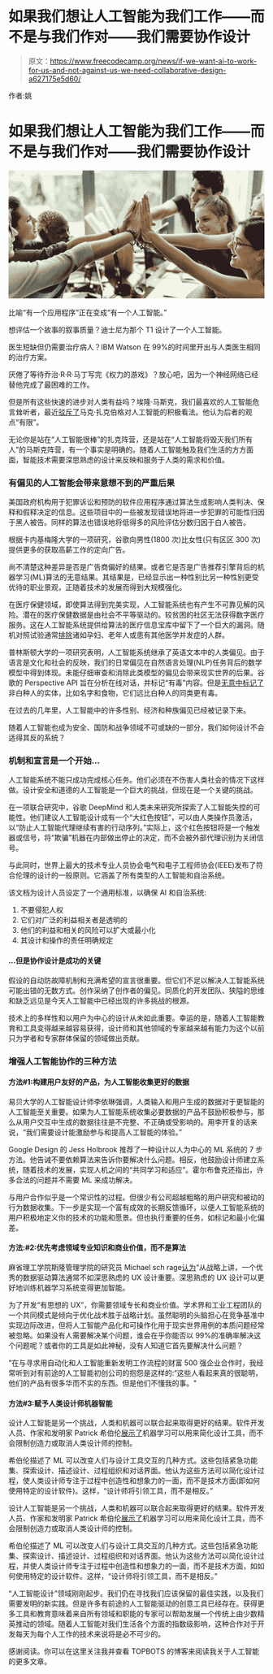 # 如果我们想让人工智能为我们工作——而不是与我们作对——我们需要协作设计

> 原文：<https://www.freecodecamp.org/news/if-we-want-ai-to-work-for-us-and-not-against-us-we-need-collaborative-design-a627175e5d60/>

作者:姚

# 如果我们想让人工智能为我们工作——而不是与我们作对——我们需要协作设计

![pqWiFPKWS1fODMFFbSoR2UncHi4brEGCN5ro](img/9dea660d23c202b2dc805f4d312a5eb5.png)

比喻“有一个应用程序”正在变成“有一个人工智能。”

想评估一个故事的叙事质量？迪士尼为那个 T1 设计了一个人工智能。

医生短缺但仍需要治疗病人？IBM Watson 在 99%的时间里开出与人类医生相同的治疗方案。

厌倦了等待乔治·R·R·马丁写完《权力的游戏》？放心吧，因为一个神经网络已经替他完成了最困难的工作。

但是所有这些快速的进步对人类有益吗？埃隆·马斯克，我们最喜欢的人工智能危言耸听者，最近[驳斥了](https://techcrunch.com/2017/07/25/elon-musk-mark-zuckerberg-artificial-intelligence/)马克·扎克伯格对人工智能的积极看法。他认为后者的观点“有限”。

无论你是站在“人工智能很棒”的扎克阵营，还是站在“人工智能将毁灭我们所有人”的马斯克阵营，有一个事实是明确的。随着人工智能触及我们生活的方方面面，智能技术需要深思熟虑的设计来反映和服务于人类的需求和价值。

### 有偏见的人工智能会带来意想不到的严重后果

美国政府机构用于犯罪诉讼和预防的软件应用程序通过算法生成影响人类判决、保释和假释决定的信息。这些项目中的一些被发现错误地将进一步犯罪的可能性归因于黑人被告。同样的算法也错误地将低得多的风险评估分数归因于白人被告。

根据卡内基梅隆大学的一项研究，谷歌向男性(1800 次)比女性(只有区区 300 次)提供更多的获取高薪工作的定向广告。

尚不清楚这种差异是否是广告商偏好的结果。或者它是否是广告推荐引擎背后的机器学习(ML)算法的无意结果。其结果是，已经显示出一种性别比另一种性别更受优待的职业景观，正随着技术的发展而得到大规模强化。

在医疗保健领域，即使算法得到完美实现，人工智能系统也有产生不可靠见解的风险。潜在的医疗保健数据是由社会不平等驱动的。较贫困的社区无法获得数字医疗服务。这在人工智能系统提供给算法的医疗信息宝库中留下了一个巨大的漏洞。随机对照试验通常[排除](https://qz.com/1023448/if-youre-not-a-white-male-artificial-intelligences-use-in-healthcare-could-be-dangerous/)诸如孕妇、老年人或患有其他医学并发症的人群。

普林斯顿大学的一项研究表明，人工智能系统继承了英语文本中的人类偏见。由于语言是文化和社会的反映，我们的日常偏见在自然语言处理(NLP)任务背后的数学模型中得到体现。未能仔细审查和消除此类模型的偏见会带来现实世界的后果。谷歌的 Perspective API 旨在分析在线对话，并标记“有毒”内容。但是[无意中标记了](https://blog.conceptnet.io/2017/08/12/you-werent-supposed-to-actually-implement-it-google/)非白种人的实体，比如名字和食物，它们远比白种人的同类更有毒。

在过去的几年里，人工智能中的许多性别、经济和种族偏见已经被记录下来。

随着人工智能也成为安全、国防和战争领域不可或缺的一部分，我们如何设计不会适得其反的系统？

### 机制和宣言是一个开始…

人工智能系统不能只成功完成核心任务。他们必须在不伤害人类社会的情况下这样做。设计安全和道德的人工智能是一个巨大的挑战，但现在是一个关键的挑战。

在一项联合研究中，谷歌 DeepMind 和人类未来研究所探索了人工智能失控的可能性。他们建议人工智能设计成有一个“大红色按钮”，可以由人类操作员激活，以“防止人工智能代理继续有害的行动序列。”实际上，这个红色按钮将是一个触发器或信号，将“欺骗”机器在内部做出停止的决定，而不会被外部代理识别为关闭信号。

与此同时，世界上最大的技术专业人员协会电气和电子工程师协会(IEEE)发布了符合伦理的设计的一般原则。它涵盖了所有类型的人工智能和自治系统。

该文档为设计人员设定了一个通用标准，以确保 AI 和自治系统:

1.  不要侵犯人权
2.  它们对广泛的利益相关者是透明的
3.  他们的利益和相关的风险可以扩大或最小化
4.  其设计和操作的责任明确规定

#### …但是协作设计是成功的关键

假设的自动防故障机制和充满希望的宣言很重要。但它们不足以解决人工智能系统可能出错的无数方式。创作采纳了创作者的偏见。同质化的开发团队、狭隘的思维和缺乏远见是今天人工智能中已经出现的许多挑战的根源。

技术上的多样性和以用户为中心的设计从未如此重要。幸运的是，随着人工智能教育和工具变得越来越容易获得，设计师和其他领域的专家越来越有能力为这个以前只为学者和专家群体保留的领域做出贡献。

### 增强人工智能协作的三种方法

#### **方法#1:构建用户友好的产品，为人工智能收集更好的数据**

易贝大学的人工智能设计师李依琳强调，人类输入和用户生成的数据对于更智能的人工智能至关重要。如果为人工智能系统收集必要数据的产品不鼓励积极参与，那么从用户交互中生成的数据往往是不完整、不正确或受影响的。用李开复的话来说，“我们需要设计能激励参与和提高人工智能的体验。”

Google Design 的 Jess Holbrook 推荐了一种设计以人为中心的 ML 系统的 7 步方法。他告诫不要依赖算法来告诉你要解决什么问题。相反，他鼓励设计师建立系统，随着技术的发展，实现人机之间的“共同学习和适应”。霍尔布鲁克还指出，许多合法的问题并不需要 ML 来成功解决。

与用户合作似乎是一个常识性的过程。但很少有公司超越粗略的用户研究和被动的行为数据收集。下一步是实现一个富有成效的长期反馈循环，以便人工智能系统的用户积极地定义你的技术的功能和愿景。但也执行重要的任务，如标记和最小化偏差。

#### **方法:#2:优先考虑领域专业知识和商业价值，而不是算法**

麻省理工学院斯隆管理学院的研究员 Michael sch rage[认为](https://hbr.org/2017/04/ai-wont-change-companies-without-great-ux)“从战略上讲，一个优秀的数据驱动算法通常不如深思熟虑的 UX 设计重要。深思熟虑的 UX 设计可以更好地训练机器学习系统变得更加智能。

为了开发“有思想的 UX”，你需要领域专长和商业价值。学术界和工业工程团队的一个共同模式是倾向于优化战术胜于战略计划。虽然聪明的头脑担心在竞争基准中实现边际改进，但将人工智能产品化和可操作化用于现实世界用例的本质问题经常被忽略。如果没有人需要解决某个问题，谁会在乎你能否以 99%的准确率解决这个问题呢？或者你的工具是如此神秘，没有人知道它首先要解决什么问题？

“在与寻求用自动化和人工智能重新发明工作流程的财富 500 强企业合作时，我经常听到对有前途的人工智能初创公司的抱怨是这样的:“这些人看起来真的很聪明，他们的产品有很多华而不实的东西。但是他们不懂我的事。"

#### **方法#3:赋予人类设计师机器智能**

设计人工智能是另一个挑战，人类和机器可以联合起来取得更好的结果。软件开发人员、作家和发明家 Patrick 希伯伦[展示了](https://medium.com/artists-and-machine-intelligence/rethinking-design-tools-in-the-age-of-machine-learning-369f3f07ab6c)机器学习可以用来简化设计工具，而不会限制创造力或取消人类设计师的控制。

希伯伦描述了 ML 可以改变人们与设计工具交互的几种方式。这些包括紧急功能集、探索设计、描述设计、过程组织和对话界面。他认为这些方法可以简化设计过程，使人类设计师专注于过程中创造性和想象力的一面，而不是技术方面(即如何使用特定的设计软件)。这样，“设计师将引领工具，而不是相反。”

设计人工智能是另一个挑战，人类和机器可以联合起来取得更好的结果。软件开发人员、作家和发明家 Patrick 希伯伦[展示了](https://medium.com/artists-and-machine-intelligence/rethinking-design-tools-in-the-age-of-machine-learning-369f3f07ab6c)机器学习可以用来简化设计工具，而不会限制创造力或取消人类设计师的控制。

希伯伦描述了 ML 可以改变人们与设计工具交互的几种方式。这些包括紧急功能集、探索设计、描述设计、过程组织和对话界面。他认为这些方法可以简化设计过程，并使人类设计师专注于过程中创造性和想象力的一面，而不是技术方面，如如何使用特定的设计软件。这样，“设计师将引领工具，而不是相反。”

“人工智能设计”领域刚刚起步。我们仍在寻找我们应该保留的最佳实践，以及我们需要发明的新实践。但是许多有前途的人工智能驱动的创意工具已经存在。获得更多工具和教育意味着来自所有领域和职能的专家可以帮助发展一个传统上由少数精英推动的领域。随着人工智能对我们生活各个方面的指数级影响，这种合作对于开发每天为每个人工作的技术来说将是必不可少的。

感谢阅读。你可以在这里关注我并查看 TOPBOTS 的博客来阅读我关于人工智能的更多文章。